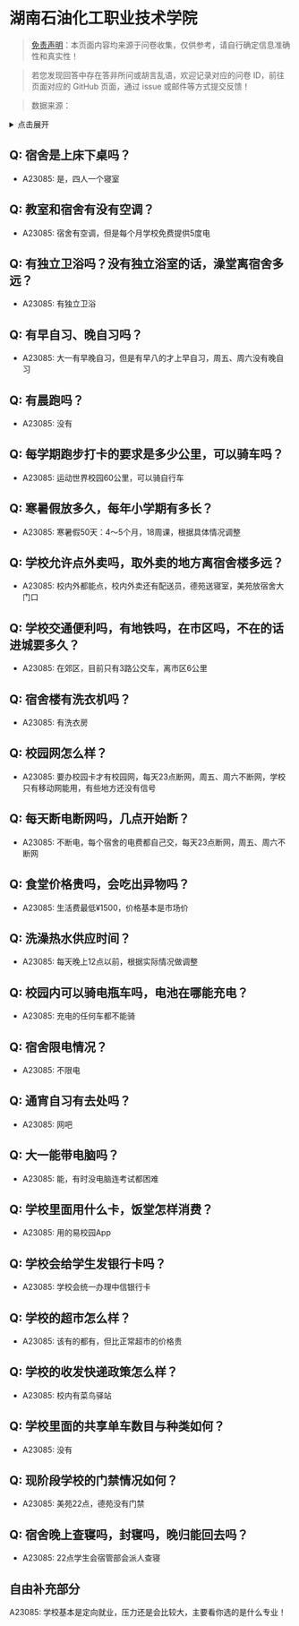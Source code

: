 # 湖南石油化工职业技术学院

> [免责声明](https://colleges.chat/#_3)：本页面内容均来源于问卷收集，仅供参考，请自行确定信息准确性和真实性！

> 若您发现回答中存在答非所问或胡言乱语，欢迎记录对应的问卷 ID，前往页面对应的 GitHub 页面，通过 issue 或邮件等方式提交反馈！

> 数据来源：

<details><summary>点击展开</summary>
<ul>
<li>A23085: 匿名 (2024 年 06 月)</li>
</ul>
</details>

## Q: 宿舍是上床下桌吗？

- A23085: 是，四人一个寝室

## Q: 教室和宿舍有没有空调？

- A23085: 宿舍有空调，但是每个月学校免费提供5度电

## Q: 有独立卫浴吗？没有独立浴室的话，澡堂离宿舍多远？

- A23085: 有独立卫浴

## Q: 有早自习、晚自习吗？

- A23085: 大一有早晚自习，但是有早八的才上早自习，周五、周六没有晚自习

## Q: 有晨跑吗？

- A23085: 没有

## Q: 每学期跑步打卡的要求是多少公里，可以骑车吗？

- A23085: 运动世界校园60公里，可以骑自行车

## Q: 寒暑假放多久，每年小学期有多长？

- A23085: 寒暑假50天：4～5个月，18周课，根据具体情况调整

## Q: 学校允许点外卖吗，取外卖的地方离宿舍楼多远？

- A23085: 校内外都能点，校内外卖还有配送员，德苑送寝室，美苑放宿舍大门口

## Q: 学校交通便利吗，有地铁吗，在市区吗，不在的话进城要多久？

- A23085: 在郊区，目前只有3路公交车，离市区6公里

## Q: 宿舍楼有洗衣机吗？

- A23085: 有洗衣房

## Q: 校园网怎么样？

- A23085: 要办校园卡才有校园网，每天23点断网，周五、周六不断网，学校只有移动网能用，有些地方还没有信号

## Q: 每天断电断网吗，几点开始断？

- A23085: 不断电，每个宿舍的电费都自己交，每天23点断网，周五、周六不断网

## Q: 食堂价格贵吗，会吃出异物吗？

- A23085: 生活费最低¥1500，价格基本是市场价

## Q: 洗澡热水供应时间？

- A23085: 每天晚上12点以前，根据实际情况做调整

## Q: 校园内可以骑电瓶车吗，电池在哪能充电？

- A23085: 充电的任何车都不能骑

## Q: 宿舍限电情况？

- A23085: 不限电

## Q: 通宵自习有去处吗？

- A23085: 网吧

## Q: 大一能带电脑吗？

- A23085: 能，有时没电脑连考试都困难

## Q: 学校里面用什么卡，饭堂怎样消费？

- A23085: 用的易校园App

## Q: 学校会给学生发银行卡吗？

- A23085: 学校会统一办理中信银行卡

## Q: 学校的超市怎么样？

- A23085: 该有的都有，但比正常超市的价格贵

## Q: 学校的收发快递政策怎么样？

- A23085: 校内有菜鸟驿站

## Q: 学校里面的共享单车数目与种类如何？

- A23085: 没有

## Q: 现阶段学校的门禁情况如何？

- A23085: 美苑22点，德苑没有门禁

## Q: 宿舍晚上查寝吗，封寝吗，晚归能回去吗？

- A23085: 22点学生会宿管部会派人查寝

## 自由补充部分

A23085: 学校基本是定向就业，压力还是会比较大，主要看你选的是什么专业！